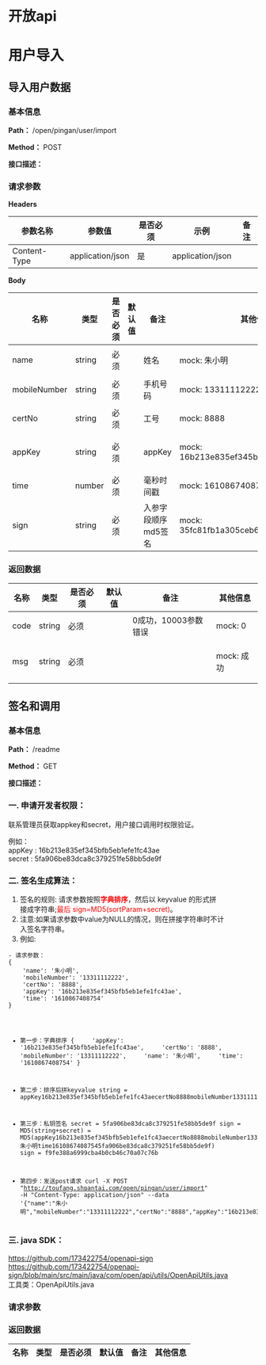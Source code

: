 
 <h1 class="curproject-name"> 开放api </h1> 
 


# 用户导入

## 导入用户数据
<a id=导入用户数据> </a>
### 基本信息

**Path：** /open/pingan/user/import

**Method：** POST

**接口描述：**


### 请求参数
**Headers**

| 参数名称  | 参数值  |  是否必须 | 示例  | 备注  |
| ------------ | ------------ | ------------ | ------------ | ------------ |
| Content-Type  |  application/json | 是  |  application/json |   |
**Body**

<table>
  <thead class="ant-table-thead">
    <tr>
      <th key=name>名称</th><th key=type>类型</th><th key=required>是否必须</th><th key=default>默认值</th><th key=desc>备注</th><th key=sub>其他信息</th>
    </tr>
  </thead><tbody className="ant-table-tbody"><tr key=0-0><td key=0><span style="padding-left: 0px"><span style="color: #8c8a8a"></span> name</span></td><td key=1><span>string</span></td><td key=2>必须</td><td key=3></td><td key=4><span style="white-space: pre-wrap">姓名</span></td><td key=5><p key=5><span style="font-weight: '700'">mock: </span><span>朱小明</span></p></td></tr><tr key=0-1><td key=0><span style="padding-left: 0px"><span style="color: #8c8a8a"></span> mobileNumber</span></td><td key=1><span>string</span></td><td key=2>必须</td><td key=3></td><td key=4><span style="white-space: pre-wrap">手机号码</span></td><td key=5><p key=5><span style="font-weight: '700'">mock: </span><span>13311112222</span></p></td></tr><tr key=0-2><td key=0><span style="padding-left: 0px"><span style="color: #8c8a8a"></span> certNo</span></td><td key=1><span>string</span></td><td key=2>必须</td><td key=3></td><td key=4><span style="white-space: pre-wrap">工号</span></td><td key=5><p key=5><span style="font-weight: '700'">mock: </span><span>8888</span></p></td></tr><tr key=0-3><td key=0><span style="padding-left: 0px"><span style="color: #8c8a8a"></span> appKey</span></td><td key=1><span>string</span></td><td key=2>必须</td><td key=3></td><td key=4><span style="white-space: pre-wrap">appKey</span></td><td key=5><p key=5><span style="font-weight: '700'">mock: </span><span>16b213e835ef345bfb5eb1efe1fc43ae</span></p></td></tr><tr key=0-4><td key=0><span style="padding-left: 0px"><span style="color: #8c8a8a"></span> time</span></td><td key=1><span>number</span></td><td key=2>必须</td><td key=3></td><td key=4><span style="white-space: pre-wrap">毫秒时间戳</span></td><td key=5><p key=5><span style="font-weight: '700'">mock: </span><span>1610867408754</span></p></td></tr><tr key=0-5><td key=0><span style="padding-left: 0px"><span style="color: #8c8a8a"></span> sign</span></td><td key=1><span>string</span></td><td key=2>必须</td><td key=3></td><td key=4><span style="white-space: pre-wrap">入参字段顺序md5签名</span></td><td key=5><p key=5><span style="font-weight: '700'">mock: </span><span>35fc81fb1a305ceb6a7a79857e5b9a25</span></p></td></tr>
               </tbody>
              </table>
            
### 返回数据

<table>
  <thead class="ant-table-thead">
    <tr>
      <th key=name>名称</th><th key=type>类型</th><th key=required>是否必须</th><th key=default>默认值</th><th key=desc>备注</th><th key=sub>其他信息</th>
    </tr>
  </thead><tbody className="ant-table-tbody"><tr key=0-0><td key=0><span style="padding-left: 0px"><span style="color: #8c8a8a"></span> code</span></td><td key=1><span>string</span></td><td key=2>必须</td><td key=3></td><td key=4><span style="white-space: pre-wrap">0成功，10003参数错误</span></td><td key=5><p key=5><span style="font-weight: '700'">mock: </span><span>0</span></p></td></tr><tr key=0-1><td key=0><span style="padding-left: 0px"><span style="color: #8c8a8a"></span> msg</span></td><td key=1><span>string</span></td><td key=2>必须</td><td key=3></td><td key=4><span style="white-space: pre-wrap"></span></td><td key=5><p key=5><span style="font-weight: '700'">mock: </span><span>成功</span></p></td></tr>
               </tbody>
              </table>
            
## 签名和调用
<a id=签名和调用> </a>
### 基本信息

**Path：** /readme

**Method：** GET

**接口描述：**
<h3>一. 申请开发者权限：</h3>
<p>联系管理员获取appkey和secret，用户接口调用时权限验证。</p>
<p>例如：<br>
appKey : 16b213e835ef345bfb5eb1efe1fc43ae<br>
secret : 5fa906be83dca8c379251fe58bb5de9f</p>
<h3>二. 签名生成算法：</h3>
<ol>
<li>签名的规则: 请求参数按照<span class="colour" style="color:rgb(255, 0, 0)"><strong>字典排序</strong></span>，然后以 keyvalue 的形式拼<br>
接成字符串;<span class="colour" style="color:rgb(255, 0, 0)">最后 sign=MD5(sortParam+secret)</span>。</li>
<li>注意:如果请求参数中value为NULL的情况，则在拼接字符串时不计<br>
入签名字符串。</li>
<li>例如:</li>
</ol>
<pre><code>- 请求参数：
{
&nbsp; &nbsp; 'name': '朱小明',
&nbsp; &nbsp; 'mobileNumber': '13311112222',
&nbsp; &nbsp; 'certNo': '8888',
&nbsp; &nbsp; 'appKey': '16b213e835ef345bfb5eb1efe1fc43ae',
&nbsp; &nbsp; 'time': '1610867408754'
}

- 第一步：字典排序
{
&nbsp; &nbsp; 'appKey': '16b213e835ef345bfb5eb1efe1fc43ae',
&nbsp; &nbsp; 'certNo': '8888',
&nbsp; &nbsp; 'mobileNumber': '13311112222',
&nbsp; &nbsp; 'name': '朱小明',
&nbsp; &nbsp; 'time': '1610867408754'
}

- 第二步：排序后拼keyvalue
string = appKey16b213e835ef345bfb5eb1efe1fc43aecertNo8888mobileNumber13311112222name

- 第三步：私钥签名
secret = 5fa906be83dca8c379251fe58bb5de9f
sign = MD5(string+secret) = MD5(appKey16b213e835ef345bfb5eb1efe1fc43aecertNo8888mobileNumber13311112222name朱小明time16108674087545fa906be83dca8c379251fe58bb5de9f)
sign = f9fe388a6999cba4b0cb46c70a07c76b

- 第四步：发送post请求
curl -X POST "http://toufang.shpantai.com/open/pingan/user/import" -H "Content-Type: application/json" --data '{"name":"朱小明","mobileNumber":"13311112222","certNo":"8888","appKey":"16b213e835ef345bfb5eb1efe1fc43ae","time":"1610867408754","sign":"f9fe388a6999cba4b0cb46c70a07c76b"}'
</code></pre>
<h3>三. java SDK：</h3>
<p><a href="https://github.com/173422754/openapi-sign">https://github.com/173422754/openapi-sign</a><br>
<a href="https://github.com/173422754/openapi-sign/blob/main/src/main/java/com/open/api/utils/OpenApiUtils.java">https://github.com/173422754/openapi-sign/blob/main/src/main/java/com/open/api/utils/OpenApiUtils.java</a><br>
工具类：OpenApiUtils.java</p>


### 请求参数

### 返回数据

<table>
  <thead class="ant-table-thead">
    <tr>
      <th key=name>名称</th><th key=type>类型</th><th key=required>是否必须</th><th key=default>默认值</th><th key=desc>备注</th><th key=sub>其他信息</th>
    </tr>
  </thead><tbody className="ant-table-tbody">
               </tbody>
              </table>
            